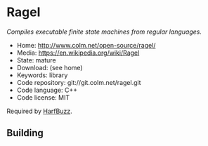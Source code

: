 # Ragel

_Compiles executable finite state machines from regular languages._

- Home: http://www.colm.net/open-source/ragel/
- Media: https://en.wikipedia.org/wiki/Ragel
- State: mature
- Download: (see home)
- Keywords: library
- Code repository: git://git.colm.net/ragel.git
- Code language: C++
- Code license: MIT

Required by [HarfBuzz](harfbuzz.md).

## Building
